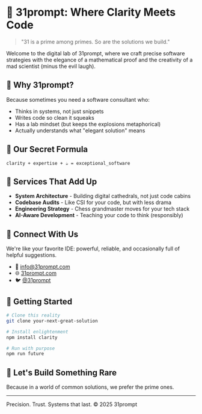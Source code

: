 # 🧪 31prompt: Where Clarity Meets Code

> "31 is a prime among primes. So are the solutions we build."

Welcome to the digital lab of 31prompt, where we craft precise software strategies with the elegance of a mathematical proof and the creativity of a mad scientist (minus the evil laugh).

## 🤔 Why 31prompt?

Because sometimes you need a software consultant who:
- Thinks in systems, not just snippets
- Writes code so clean it squeaks
- Has a lab mindset (but keeps the explosions metaphorical)
- Actually understands what "elegant solution" means

## 🔬 Our Secret Formula

```
clarity + expertise + ☕️ = exceptional_software
```

## 🧮 Services That Add Up

- **System Architecture** - Building digital cathedrals, not just code cabins
- **Codebase Audits** - Like CSI for your code, but with less drama
- **Engineering Strategy** - Chess grandmaster moves for your tech stack
- **AI-Aware Development** - Teaching your code to think (responsibly)

## 🔗 Connect With Us

We're like your favorite IDE: powerful, reliable, and occasionally full of helpful suggestions.

- 📧 [info@31prompt.com](mailto:info@31prompt.com)
- 🌐 [31prompt.com](https://31prompt.com)
- 🐦 [@31prompt](https://github.com/31prompt)

## 🚀 Getting Started

```bash
# Clone this reality
git clone your-next-great-solution

# Install enlightenment
npm install clarity

# Run with purpose
npm run future
```

## 🤝 Let's Build Something Rare

Because in a world of common solutions, we prefer the prime ones.

---

Precision. Trust. Systems that last. © 2025 31prompt